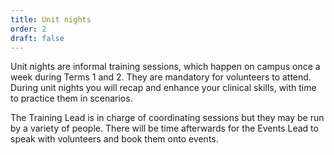```yaml
---
title: Unit nights
order: 2
draft: false
---
```

Unit nights are informal training sessions, which happen on campus once a week during Terms 1 and 2. They are mandatory for volunteers to attend. During unit nights you will recap and enhance your clinical skills, with time to practice them in scenarios.

The Training Lead is in charge of coordinating sessions but they may be run by a variety of people. There will be time afterwards for the Events Lead to speak with volunteers and book them onto events.